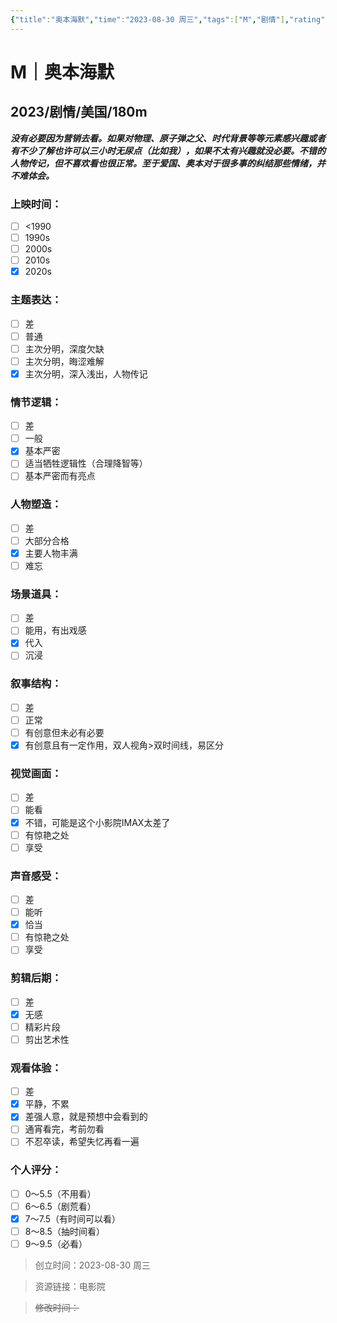 ```yaml
---
{"title":"奥本海默","time":"2023-08-30 周三","tags":["M","剧情"],"rating":7.5,"dg-publish":true,"permalink":"/300 评价/M电影/新近看过/奥本海默/","dgPassFrontmatter":true,"created":"2024-01-25T18:45:04.000+08:00","updated":"2024-01-25T18:45:04.000+08:00"}
---
```



# M｜奥本海默
## 2023/剧情/美国/180m
***没有必要因为营销去看。如果对物理、原子弹之父、时代背景等等元素感兴趣或者有不少了解也许可以三小时无尿点（比如我），如果不太有兴趣就没必要。不错的人物传记，但不喜欢看也很正常。至于爱国、奥本对于很多事的纠结那些情绪，并不难体会。***
### 上映时间：
- [ ] <1990
- [ ] 1990s
- [ ] 2000s
- [ ] 2010s
- [x] 2020s
### 主题表达：
- [ ] 差
- [ ] 普通
- [ ] 主次分明，深度欠缺
- [ ] 主次分明，晦涩难解
- [x] 主次分明，深入浅出，人物传记
### 情节逻辑：
- [ ] 差
- [ ] 一般
- [x] 基本严密
- [ ] 适当牺牲逻辑性（合理降智等）
- [ ] 基本严密而有亮点
### 人物塑造：
- [ ] 差
- [ ] 大部分合格
- [x] 主要人物丰满
- [ ] 难忘
### 场景道具：
- [ ] 差
- [ ] 能用，有出戏感
- [x] 代入
- [ ] 沉浸
### 叙事结构：
- [ ] 差
- [ ] 正常
- [ ] 有创意但未必有必要
- [x] 有创意且有一定作用，双人视角>双时间线，易区分
### 视觉画面：
- [ ] 差
- [ ] 能看
- [x] 不错，可能是这个小影院IMAX太差了
- [ ] 有惊艳之处
- [ ] 享受
### 声音感受：
- [ ] 差
- [ ] 能听
- [x] 恰当
- [ ] 有惊艳之处
- [ ] 享受
### 剪辑后期：
- [ ] 差
- [x] 无感
- [ ] 精彩片段
- [ ] 剪出艺术性
### 观看体验：
- [ ] 差
- [x] 平静，不累
- [x] 差强人意，就是预想中会看到的
- [ ] 通宵看完，考前勿看
- [ ] 不忍卒读，希望失忆再看一遍
### 个人评分：
- [ ] 0～5.5（不用看）
- [ ] 6～6.5（剧荒看）
- [x] 7～7.5（有时间可以看）
- [ ] 8～8.5（抽时间看）
- [ ] 9～9.5（必看）

>创立时间：2023-08-30 周三

>资源链接：电影院

>~~修改时间：~~



